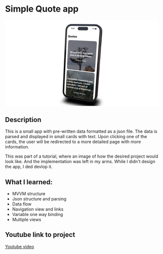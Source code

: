 # Simple Quote app
<div align="center">
<img src="./Images/screen2.png" alt="drawing" width="700"/>
</div>






## Description
This is a small app with pre-written data formatted as a json file. The data is parsed and 
displayed in small cards with text. Upon clicking one of the cards, the user will be redirected to a more 
detailed page with more information. 

This was part of a tutorial, where an image of how the desired project would look like. And the implementation was left in 
my arms. While I didn't design the app, I ded devlop it. 

## What I learned:
* MVVM structure
* Json structure and parsing
* Data flow
* Navigation view and links
* Variable one way binding
* Multiple views

## Youtube link to project
<a href="https://youtube.com/shorts/Xp2YjPVGbas">Youtube video </a>
